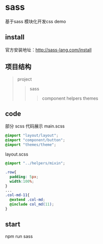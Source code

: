 # sass
基于sass 模块化开发css demo
## install
官方安装地址：http://sass-lang.com/install

## 项目结构
>project
>>sass
>>>component
>>>helpers
>>>themes

## code
部分 scss 代码展示
main.scss
```scss
@import "layout/layout";
@import "component/button";
@import "themes/theme";
```
layout.scss
```scss
@import "../helpers/mixin";

.row{
  padding: 5px;
  width:100%;
}
...
.col-md-11{
  @extend .col-md;
  @include col_md(11);
}
```
## start
npm run sass
